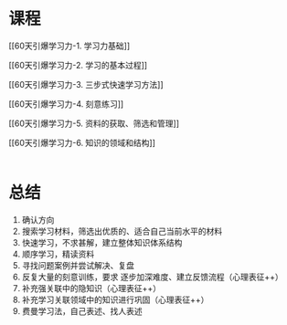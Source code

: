 # 课程
[[60天引爆学习力-1. 学习力基础]]

[[60天引爆学习力-2. 学习的基本过程]]

[[60天引爆学习力-3. 三步式快速学习方法]]

[[60天引爆学习力-4. 刻意练习]]

[[60天引爆学习力-5. 资料的获取、筛选和管理]]

[[60天引爆学习力-6. 知识的领域和结构]]
<br><br>

# 总结
1. 确认方向
2. 搜索学习材料，筛选出优质的、适合自己当前水平的材料
3. 快速学习，不求甚解，建立整体知识体系结构
4. 顺序学习，精读资料
5. 寻找问题案例并尝试解决、复盘
6. 反复大量的刻意训练，要求 逐步加深难度、建立反馈流程（心理表征++）
7. 补充强关联中的隐知识（心理表征++）
9. 补充学习关联领域中的知识进行巩固（心理表征++）
10. 费曼学习法，自己表述、找人表述